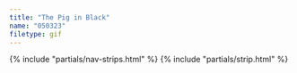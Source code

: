 ```yaml
---
title: "The Pig in Black"
name: "050323"
filetype: gif
---
```


{% include "partials/nav-strips.html" %}
{% include "partials/strip.html" %}